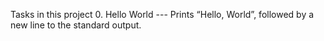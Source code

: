 Tasks in this project
0. Hello World --- Prints “Hello, World”, followed by a new line to the standard output.